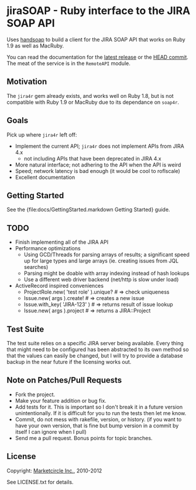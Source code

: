 # jiraSOAP - Ruby interface to the JIRA SOAP API

Uses [handsoap](http://wiki.github.com/unwire/handsoap/) to build a
client for the JIRA SOAP API that works on Ruby 1.9 as well as MacRuby.

You can read the documentation for the
[latest release](http://rubydoc.info/gems/jiraSOAP/) or
the
[HEAD commit](http://rdoc.info/github/Marketcircle/jiraSOAP/master/frames).
The meat of the service is in the `RemoteAPI` module.


## Motivation

The `jira4r` gem already exists, and works well on Ruby 1.8, but is
not compatible with Ruby 1.9 or MacRuby due to its dependance on
`soap4r`.


## Goals

Pick up where `jira4r` left off:

- Implement the current API; `jira4r` does not implement APIs from JIRA 4.x
   * not including APIs that have been deprecated in JIRA 4.x
- More natural interface; not adhering to the API when the API is weird
- Speed; network latency is bad enough (it would be cool to roflscale)
- Excellent documentation


## Getting Started

See the {file:docs/GettingStarted.markdown Getting Started} guide.


## TODO


- Finish implementing all of the JIRA API
- Performance optimizations
  + Using GCD/Threads for parsing arrays of results; a significant
  speed up for large types and large arrays (ie. creating issues from
  JQL searches)
  + Parsing might be doable with array indexing instead of hash lookups
  + Use a different web driver backend (net/http is slow under load)
- ActiveRecord inspired conveniences
  + ProjectRole.new( 'test role' ).unique? # => check uniqueness
  + Issue.new( args ).create! # => creates a new issue
  + Issue.with_key( 'JIRA-123' ) # => returns result of issue lookup
  + Issue.new( args ).project # => returns a JIRA::Project


## Test Suite

The test suite relies on a specific JIRA server being available. Every
thing that might need to be configured has been abstracted to its own
method so that the values can easily be changed, but I will try to
provide a database backup in the near future if the licensing works out.

## Note on Patches/Pull Requests

* Fork the project.
* Make your feature addition or bug fix.
* Add tests for it. This is important so I don't break it in a
  future version unintentionally. If it is difficult for you to run
  the tests then let me know.
* Commit, do not mess with rakefile, version, or history.
  (if you want to have your own version, that is fine but
  bump version in a commit by itself I can ignore when I pull)
* Send me a pull request. Bonus points for topic branches.


## License

Copyright: [Marketcircle Inc.](http://www.marketcircle.com/), 2010-2012

See LICENSE.txt for details.
